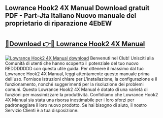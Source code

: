 ## Lowrance Hook2 4X Manual Download gratuit PDF - Part-Jta Italiano Nuovo manuale del proprietario di riparazione 4EbEW

# <h2><a href="http://dfcfnb.blite.top/?on=Lowrance+Hook2+4X+Manual">🔗Download 👉🔴 Lowrance Hook2 4X Manual</a></h2>

[![Lowrance Hook2 4X Manual download](https://i.imgur.com/lujVjoI.png)](http://dfcfnb.blite.top/?on=Lowrance+Hook2+4X+Manual)
Benvenuti nel Club! Unisciti alla Comunità di utenti che hanno scoperto il potenziale del tuo nuovo REDDDDDDD con questa utile guida. Per ottenere il massimo dal tuo Lowrance Hook2 4X Manual, leggi attentamente questo manuale prima dell'uso. Fornisce istruzioni chiare per L'installazione, la configurazione e il funzionamento, nonché suggerimenti per la risoluzione dei problemi comuni. Questo Lowrance Hook2 4X Manual è dotato di una varietà di funzioni per massimizzare la produttività. Confidiamo che Lowrance Hook2 4X Manual sia stata una risorsa inestimabile per i loro sforzi per padroneggiare il loro nuovo prodotto. Se hai bisogno di aiuto, il nostro Servizio Clienti è a tua disposizione.
